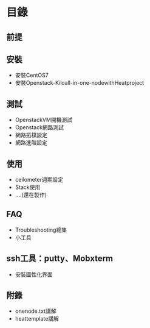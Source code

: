 # 目錄
## 前提
## 安裝
- 安裝CentOS7
- 安裝Openstack-Kiloall-in-one-nodewithHeatproject

## 測試
- OpenstackVM開機測試
- Openstack網路測試
- 網路拓樸設定
- 網路進階設定

## 使用
- ceilometer週期設定
- Stack使用
- ….(還在製作)

## FAQ
- Troubleshooting總集
- 小工具

## ssh工具：putty、Mobxterm
- 安裝圖性化界面

## 附錄
- onenode.txt講解
- heattemplate講解
